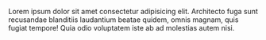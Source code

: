 Lorem ipsum dolor sit amet consectetur adipisicing elit. Architecto fuga sunt recusandae blanditiis laudantium beatae quidem, omnis magnam, quis fugiat tempore! Quia odio voluptatem iste ab ad molestias autem nisi.

